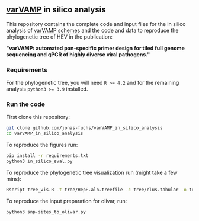 ## [varVAMP](https://github.com/jonas-fuchs/varVAMP) in silico analysis

This repository contains the complete code and input files for the in silico analysis of [varVAMP schemes](https://github.com/jonas-fuchs/ViralPrimerSchemes) and the code and data to reproduce the phylogenetic tree of HEV in the publication:

**"varVAMP: automated pan-specific primer design for tiled full genome sequencing and qPCR of highly diverse viral pathogens."**

### Requirements

For the phylogenetic tree, you will need ``R >= 4.2`` and for the remaining analysis ``python3 >= 3.9`` installed.

### Run the code

First clone this repository:

```bash
git clone github.com/jonas-fuchs/varVAMP_in_silico_analysis
cd varVAMP_in_silico_analysis
```

To reproduce the figures run:

```bash
pip install -r requirements.txt
python3 in_silico_eval.py
```

To reproduce the phylogenetic tree visualization run (might take a few mins):

```bash
Rscript tree_vis.R -t tree/HepE.aln.treefile -c tree/clus.tabular -o tree.pdf
```

To reproduce the input preparation for olivar, run:

```bash
python3 snp-sites_to_olivar.py
```



